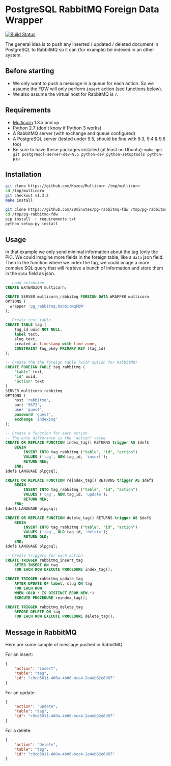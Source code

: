 # PostgreSQL RabbitMQ Foreign Data Wrapper

[![Build Status](https://travis-ci.com/20minutes/pg-rabbitmq-fdw.svg?token=WLCcDeVWNcj6cS73wonE&branch=master)](https://travis-ci.com/20minutes/pg-rabbitmq-fdw)

The general idea is to push any inserted / updated / deleted document in PostgreSQL to RabbitMQ so it can (for example) be indexed in an other system.

## Before starting

- We only want to push a message in a queue for each action. So we assume the FDW will only perform `insert` action (see functions below).
- We also assume the virtual host for RabbitMQ is `/`.

## Requirements

- [Multicorn](http://multicorn.org/) 1.3.x and up
- Python 2.7 (don't know if Python 3 works)
- A RabbitMQ server (with exchange and queue configured)
- A PostgreSQL server (tested under 9.5, should be fine with 9.3, 9.4 & 9.6 too)
- Be sure to have these packages installed (at least on Ubuntu): `make gcc git postgresql-server-dev-9.5 python-dev python-setuptools python-pip`

## Installation

```bash
git clone https://github.com/Kozea/Multicorn /tmp/multicorn
cd /tmp/multicorn
git checkout v1.3.2
make install

git clone https://github.com/20minutes/pg-rabbitmq-fdw /tmp/pg-rabbitmq-fdw
cd /tmp/pg-rabbitmq-fdw
pip install -r requirements.txt
python setup.py install
```

## Usage

In that example we only send minimal information about the tag (only the PK). We could imagine more fields in the foreign table, like a `data` json field. Then in the function where we index the tag, we could image a more complex SQL query that will retrieve a bunch of information and store them in the `data` field as json.

```sql
-- Load extension
CREATE EXTENSION multicorn;

CREATE SERVER multicorn_rabbitmq FOREIGN DATA WRAPPER multicorn
OPTIONS (
  wrapper 'pg_rabbitmq.RabbitmqFDW'
);

-- Create test table
CREATE TABLE tag (
    tag_id uuid NOT NULL,
    label text,
    slug text,
    created_at timestamp with time zone,
    CONSTRAINT tag_pkey PRIMARY KEY (tag_id)
);

-- Create the the foreign table (with option for RabbitMQ)
CREATE FOREIGN TABLE tag_rabbitmq (
    "table" text,
    "id" uuid,
    "action" text
)
SERVER multicorn_rabbitmq
OPTIONS (
    host 'rabbitmq',
    port '5672',
    user 'guest',
    password 'guest',
    exchange 'indexing'
);

-- Create a function for each action
-- The only difference is the "action" value
CREATE OR REPLACE FUNCTION index_tag() RETURNS trigger AS $def$
    BEGIN
        INSERT INTO tag_rabbitmq ("table", "id", "action")
        VALUES ('tag', NEW.tag_id, 'insert');
        RETURN NEW;
    END;
$def$ LANGUAGE plpgsql;

CREATE OR REPLACE FUNCTION reindex_tag() RETURNS trigger AS $def$
    BEGIN
        INSERT INTO tag_rabbitmq ("table", "id", "action")
        VALUES ('tag', NEW.tag_id, 'update');
        RETURN NEW;
    END;
$def$ LANGUAGE plpgsql;

CREATE OR REPLACE FUNCTION delete_tag() RETURNS trigger AS $def$
    BEGIN
        INSERT INTO tag_rabbitmq ("table", "id", "action")
        VALUES ('tag', OLD.tag_id, 'delete');
        RETURN OLD;
    END;
$def$ LANGUAGE plpgsql;

-- Create triggers for each action
CREATE TRIGGER rabbitmq_insert_tag
    AFTER INSERT ON tag
    FOR EACH ROW EXECUTE PROCEDURE index_tag();

CREATE TRIGGER rabbitmq_update_tag
    AFTER UPDATE OF label, slug ON tag
    FOR EACH ROW
    WHEN (OLD.* IS DISTINCT FROM NEW.*)
    EXECUTE PROCEDURE reindex_tag();

CREATE TRIGGER rabbitmq_delete_tag
    BEFORE DELETE ON tag
    FOR EACH ROW EXECUTE PROCEDURE delete_tag();
```

## Message in RabbitMQ

Here are some sample of message pushed in RabbitMQ.

For an insert:

```json
{
    "action": "insert",
    "table": "tag",
    "id": "c9cd5011-400a-4b06-bcc4-2e4eb62e6d87"
}
```

For an update:

```json
{
    "action": "update",
    "table": "tag",
    "id": "c9cd5011-400a-4b06-bcc4-2e4eb62e6d87"
}
```

For a delete:

```json
{
    "action": "delete",
    "table": "tag",
    "id": "c9cd5011-400a-4b06-bcc4-2e4eb62e6d87"
}
```
